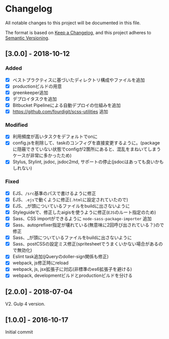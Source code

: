 # Changelog
All notable changes to this project will be documented in this file.

The format is based on [Keep a Changelog](https://keepachangelog.com/en/1.0.0/),
and this project adheres to [Semantic Versioning](https://semver.org/spec/v2.0.0.html).

## [3.0.0] - 2018-10-12

### Added

- [x] ベストプラクティスに基づいたディレクトリ構成やファイルを追加
- [x] productionビルドの用意
- [x] greenkeeper追加
- [x] デプロイタスクを追加
- [x] Bitbucket Pipelineによる自動デプロイの仕組みを追加
- [x] https://github.com/fourdigit/scss-utilities 追加

### Modified

- [x] 利用頻度が高いタスクをデフォルトでonに
- [x] config.jsを削除して、taskのコンフィグを直接変更するように。(packageに隠蔽できていない状態でconfigが2箇所にあると、混乱をまねいてしまうケースが非常に多かったため)
- [x] Stylus, Stylint, jsdoc, jsdoc2md, サポートの停止(jsdocはあっても良いかもしれない)

### Fixed

- [x] EJS、`/src`基準のパスで書けるように修正
- [x] EJS、`.ejs`で動くように修正(`.html`に設定されていたので)
- [x] EJS、_が頭についているファイルをbuildに出さないように
- [x] Styleguideで、修正したaigisを使うように修正(`EJS`のルート指定のため)
- [x] Sass、CSS importができるように `node-sass-package-importer` 追加
- [x] Sass、autoprefixer指定が壊れている(無意味に2回呼び出されている？)ので修正
- [x] Sass、_が頭についているファイルをbuildに出さないように
- [x] Sass、postCSSの設定ミス修正(spritesheetでうまくいかない場合があるので無効化)
- [x] Eslint task追加(jQueryのdoller-sign関係も修正)
- [x] webpack, js修正時にreload
- [x] webpack, js, jsx拡張子に対応(非標準のes6拡張子を避ける)
- [x] webpack, developmentビルドとproductionビルドを分ける

## [2.0.0] - 2018-07-04

V2. Gulp 4 version.


## [1.0.0] - 2016-10-17

Initial commit
